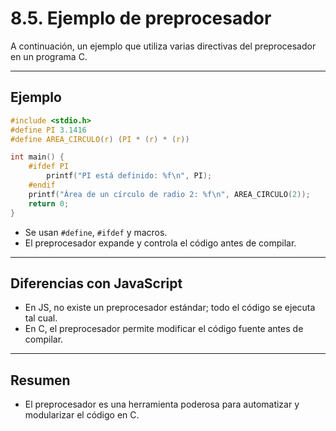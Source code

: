 # 8.5. Ejemplo de preprocesador

A continuación, un ejemplo que utiliza varias directivas del preprocesador en un programa C.

---

## Ejemplo

```c
#include <stdio.h>
#define PI 3.1416
#define AREA_CIRCULO(r) (PI * (r) * (r))

int main() {
    #ifdef PI
        printf("PI está definido: %f\n", PI);
    #endif
    printf("Área de un círculo de radio 2: %f\n", AREA_CIRCULO(2));
    return 0;
}
```

- Se usan `#define`, `#ifdef` y macros.
- El preprocesador expande y controla el código antes de compilar.

---

## Diferencias con JavaScript

- En JS, no existe un preprocesador estándar; todo el código se ejecuta tal cual.
- En C, el preprocesador permite modificar el código fuente antes de compilar.

---

## Resumen

- El preprocesador es una herramienta poderosa para automatizar y modularizar el código en C.
